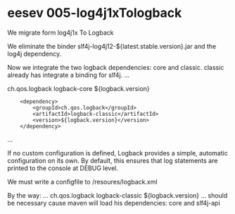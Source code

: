 # eesev 005-log4j1xTologback
We migrate form log4j1x To Logback

We eliminate the binder slf4j-log4j12-${latest.stable.version}.jar and the log4j dependency.



Now we integrate the two logback dependencies: core and classic.
classic already has integrate a binding for slf4j.
...

<dependency>  
  <groupId>ch.qos.logback</groupId>  
  <artifactId>logback-core</artifactId>  
            <version>${logback.version}</version>
        </dependency>

        <dependency>
            <groupId>ch.qos.logback</groupId>
            <artifactId>logback-classic</artifactId>
            <version>${logback.version}</version>
        </dependency>
...

If no custom configuration is defined, Logback provides a simple, automatic configuration on its own. 
By default, this ensures that log statements are printed to the console at DEBUG level.


We must write a configfile to /resoures/logback.xml

By the way:
...
<dependency>
            <groupId>ch.qos.logback</groupId>
            <artifactId>logback-classic</artifactId>
            <version>${logback.version}</version>
        </dependency>
...
should be necessary cause maven will load his dependencies: core and slf4j-api